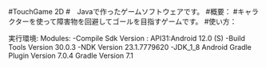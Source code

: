 #TouchGame 2D
#　Javaで作ったゲームソフトウェアです。
#概要：
#キャラクターを使って障害物を回避してゴールを目指すゲームです。
#使い方：


実行環境:
Modules:
-Compile Sdk Version : API31:Android 12.0 (S)
-Build Tools Version 30.0.3
-NDK Version 23.1.7779620
-JDK_1_8
Android Gradle Plugin Version 7.0.4
Gradle Version 7.1
